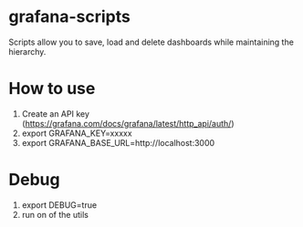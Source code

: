 # grafana-scripts
Scripts allow you to save, load and delete dashboards while maintaining the hierarchy.

# How to use #
1. Create an API key (https://grafana.com/docs/grafana/latest/http_api/auth/)
1. export GRAFANA_KEY=xxxxx
1. export GRAFANA_BASE_URL=http://localhost:3000

# Debug #
1. export DEBUG=true
1. run on of the utils
